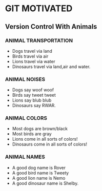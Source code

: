 # GIT MOTIVATED
## Version Control With Animals


### ANIMAL TRANSPORTATION
* Dogs travel via land
* Birds travel via air
* Lions travel via water
* Dinosaurs travel via land,air and water.


### ANIMAL NOISES
* Dogs say woof woof
* Birds say tweet tweet
* Lions say blub blub
* Dinosaurs say RWAR.


### ANIMAL COLORS
* Most dogs are brown/black
* Most birds are gray
* Lions come in all sorts of colors!
* Dinosaurs come in all sorts of colors!


### ANIMAL NAMES
* A good dog name is Rover
* A good bird name is Tweety
* A good lion name is Nemo
* A good dinosaur name is Shelby.



